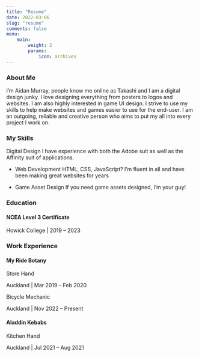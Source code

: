 ```yaml
---
title: "Resume"
date: 2022-03-06
slug: "resume"
comments: false
menu:
    main:
        weight: 2
        params: 
            icon: archives
---
```


### About Me
I’m Aidan Murray, people know me online as Takashi and I am a digital design junky. I love designing everything from posters to logos and websites. I am also highly interested in game UI design. I strive to use my skills to help make websites and games easier to use for the end-user. I am an outgoing, reliable and creative person who aims to put my all into every project I work on.

### My Skills
Digital Design
I have experience with both the Adobe suit as well as the Affinity suit of applications.

- Web Development
HTML, CSS, JavaScript? I’m fluent in all and have been making great websites for years

- Game Asset Design
If you need game assets designed, I’m your guy!

### Education
#### NCEA Level 3 Certificate

Howick College | 2019 – 2023

### Work Experience
#### My Ride Botany
Store Hand

Auckland | Mar 2019 – Feb 2020

Bicycle Mechanic

Auckland | Nov 2022 – Present

#### Aladdin Kebabs
Kitchen Hand

Auckland | Jul 2021 – Aug 2021